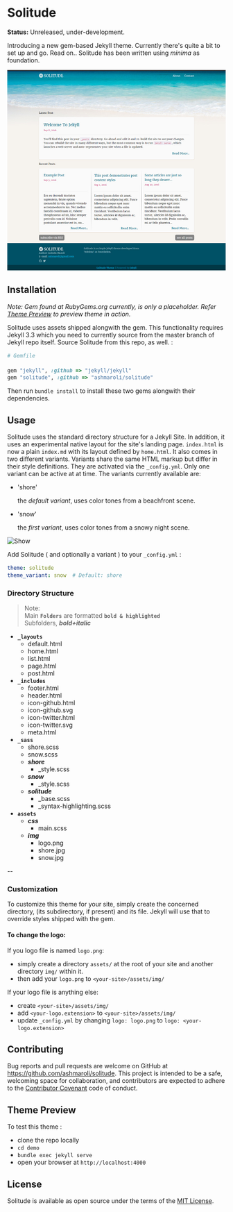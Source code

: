 # Solitude

**Status:** Unreleased, under-development.

Introducing a new gem-based Jekyll theme. Currently there's quite a bit to set up and go. Read on..
Solitude has been written using *minima* as foundation.

![Solitude preview](/xtras/screenshot.jpg)

## Installation

*Note: Gem found at RubyGems.org currently, is only a placeholder. Refer [Theme Preview](#theme-preview) to preview theme in action.*

Solitude uses assets shipped alongwith the gem. This functionality requires Jekyll 3.3 which you need to currently source from the master branch of Jekyll repo itself.
Source Solitude from this repo, as well. :

```ruby
# Gemfile

gem "jekyll", :github => "jekyll/jekyll"
gem "solitude", :github => "ashmaroli/solitude"

```
Then run `bundle install` to install these two gems alongwith their dependencies.

## Usage

Solitude uses the standard directory structure for a Jekyll Site. In addition, it uses an experimental native layout for the site's landing page. `index.html` is now a plain `index.md` with its layout defined by `home.html`.
It also comes in two different variants. Variants share the same HTML markup but differ in their style definitions. They are activated via the `_config.yml`. Only one variant can be active at at time.
The variants currently available are:
- 'shore'

  the *default variant*, uses color tones from a beachfront scene.

- 'snow'

  the *first variant*, uses color tones from a snowy night scene.

![Show](/xtras/show.jpg)

Add Solitude ( and optionally a variant ) to your `_config.yml` :

```yaml
theme: solitude
theme_variant: snow  # Default: shore
```
### Directory Structure

> Note:  
> Main **`Folders`** are formatted **`bold & highlighted`**  
> Subfolders, ***bold+italic***

- **`_layouts`**
  - default.html
  - home.html
  - list.html
  - page.html
  - post.html
- **`_includes`**
  - footer.html
  - header.html
  - icon-github.html
  - icon-github.svg
  - icon-twitter.html
  - icon-twitter.svg
  - meta.html
- **`_sass`**
  - shore.scss
  - snow.scss
  - ***shore***
    - _style.scss
  - ***snow***
    - _style.scss
  - ***solitude***
    - _base.scss
    - _syntax-highlighting.scss
- **`assets`**
  - ***css***
    - main.scss
  - ***img***
    - logo.png
    - shore.jpg
    - snow.jpg

--

### Customization

To customize this theme for your site, simply create the concerned directory, (its subdirectory, if present) and its file. Jekyll will use that to override styles shipped with the gem.

#### To change the logo:

If you logo file is named `logo.png`:
- simply create a directory `assets/` at the root of your site and another directory `img/` within it.
- then add your `logo.png` to `<your-site>/assets/img/`

If your logo file is anything else:
- create `<your-site>/assets/img/`
- add `<your-logo.extension>` to `<your-site>/assets/img/`
- update `_config.yml` by changing `logo: logo.png` to `logo: <your-logo.extension>`


## Contributing

Bug reports and pull requests are welcome on GitHub at https://github.com/ashmaroli/solitude. This project is intended to be a safe, welcoming space for collaboration, and contributors are expected to adhere to the [Contributor Covenant](http://contributor-covenant.org) code of conduct.

## Theme Preview

To test this theme :
- clone the repo locally
- `cd demo`
- `bundle exec jekyll serve`
- open your browser at `http://localhost:4000`

## License

Solitude is available as open source under the terms of the [MIT License](http://opensource.org/licenses/MIT).
